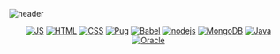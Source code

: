 
<!--
**Jinhyeok0202/Jinhyeok0202** is a ✨ _special_ ✨ repository because its `README.md` (this file) appears on your GitHub profile.

Here are some ideas to get you started:

- 🔭 I’m currently working on ...
- 🌱 I’m currently learning ...
- 👯 I’m looking to collaborate on ...
- 🤔 I’m looking for help with ...
- 💬 Ask me about ...
- 📫 How to reach me: ...
- 😄 Pronouns: ...
- ⚡ Fun fact: ...
-->

![header](https://capsule-render.vercel.app/api?type=waving&color=auto&height=300&section=header&text=%20CodeLeef🎧&fontSize=70)

<div align=center>

  [![JS](https://img.shields.io/badge/JavaScript-F7DF1E?style=flat-square&logo=JavaScript&logoColor=black)]() [![HTML](https://img.shields.io/badge/HTML-E34F26?style=flat-square&logo=HTML5&logoColor=white)](github.com/Jinhyeok0202/momentum) [![CSS](https://img.shields.io/badge/CSS-1572B6?style=flat-square&logo=CSS3&logoColor=white)](github.com/Jinhyeok0202/momentum) [![Pug](https://img.shields.io/badge/Pug-A86454?style=flat-square&logo=Pug&logoColor=white)](github.com/Jinhyeok0202/momentum)
   [![Babel](https://img.shields.io/badge/Babel-F9DC3E?style=flat-square&logo=Babel&logoColor=black)](github.com/Jinhyeok0202/momentum) [![nodejs](https://img.shields.io/badge/Node.js-339933?style=flat-square&logo=Node.js&logoColor=white)](github.com/Jinhyeok0202/momentum) [![MongoDB](https://img.shields.io/badge/MongoDB-47A248?style=flat-square&logo=MongoDB&logoColor=white)](github.com/Jinhyeok0202/momentum)
    [![Java](https://img.shields.io/badge/Java-007396?style=flat-square&logo=Java&logoColor=white)](github.com/Jinhyeok0202/momentum) [![Oracle](https://img.shields.io/badge/Oracle-F80000?style=flat-square&logo=Oracle&logoColor=white)](github.com/Jinhyeok0202/momentum)
   
